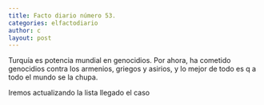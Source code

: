 ```yaml
---
title: Facto diario número 53.
categories: elfactodiario
author: c
layout: post
---
```

Turquía es potencia mundial en genocidios. Por ahora, ha cometido genocidios contra los armenios, griegos y asirios, y lo mejor de todo es q a todo el mundo se la chupa.

Iremos actualizando la lista llegado el caso
